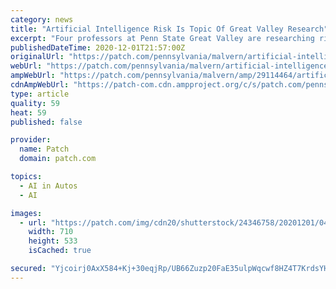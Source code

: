 ```yaml
---
category: news
title: "Artificial Intelligence Risk Is Topic Of Great Valley Research"
excerpt: "Four professors at Penn State Great Valley are researching risks and vulnerabilities in artificial intelligence."
publishedDateTime: 2020-12-01T21:57:00Z
originalUrl: "https://patch.com/pennsylvania/malvern/artificial-intelligence-risk-topic-great-valley-research"
webUrl: "https://patch.com/pennsylvania/malvern/artificial-intelligence-risk-topic-great-valley-research"
ampWebUrl: "https://patch.com/pennsylvania/malvern/amp/29114464/artificial-intelligence-risk-is-topic-of-great-valley-research"
cdnAmpWebUrl: "https://patch-com.cdn.ampproject.org/c/s/patch.com/pennsylvania/malvern/amp/29114464/artificial-intelligence-risk-is-topic-of-great-valley-research"
type: article
quality: 59
heat: 59
published: false

provider:
  name: Patch
  domain: patch.com

topics:
  - AI in Autos
  - AI

images:
  - url: "https://patch.com/img/cdn20/shutterstock/24346758/20201201/043056/styles/patch_image/public/shutterstock-151668329___01162914906.jpg?width=984"
    width: 710
    height: 533
    isCached: true

secured: "Yjcoirj0AxX584+Kj+30eqjRp/UB66Zuzp20FaE35ulpWqcwf8HZ4T7KrdsYH2x+ic4IFxq22jfe2ML7ttzfW4Q0tiP+tY/FetcYylqT+w+FTKFXUTo5wRMTLqFtXHqDLQAnVnQHki3e0nbBKFRw3pOIkJn0u9rXk3J/MZ3HKvrUqTl9VTh9KJV3wdKH+Ll9Z0EeUUzqJ8TpSeNcf6WQtY/3IOqLV7O6i0roiXpDed0AO93Dq4P6EuKvERUYbdPWZNIfJcGlK0Jm+RWesgzpZbLsAEFtXlOliKGSFLxLs79KI81BcONrHj8++UBuwStoUGVghjdc93U5vfzEJb9Aw/KLTcTgwzSVVLJIDiMfv10=;u1Btx9sc16GNznBEmWxZog=="
---
```



